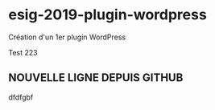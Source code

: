 # esig-2019-plugin-wordpress
Création d'un 1er plugin WordPress

Test 223

## NOUVELLE LIGNE DEPUIS GITHUB

dfdfgbf
